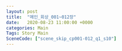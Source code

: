 ```yaml
---
layout: post
title:  "메인_회상_001~012장"
date:   2020-08-23 11:00:00 +0000
categories: Main
Tags: Story Main
SceneCode: ["scene_skip_cp001-012_q1_s10"]
---
```

